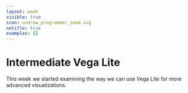 ```yaml
---
layout: week
visible: true
icon: undraw_programmer_imem.svg
notitle: true
examples: []
---
```


# Intermediate Vega Lite

This week we started examining the way we can use Vega Lite for more advanced visualizations.
